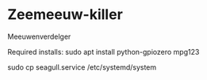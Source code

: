 # Zeemeeuw-killer

Meeuwenverdelger

Required installs:
sudo apt install python-gpiozero mpg123

sudo cp seagull.service /etc/systemd/system
